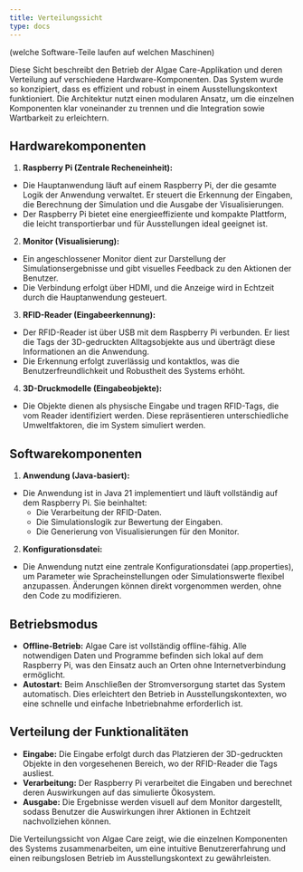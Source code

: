 ```yaml
---
title: Verteilungssicht
type: docs
---
```

(welche Software-Teile laufen auf welchen Maschinen)

Diese Sicht beschreibt den Betrieb der Algae Care-Applikation und deren Verteilung auf verschiedene Hardware-Komponenten. Das System wurde so konzipiert, dass es effizient und robust in einem Ausstellungskontext funktioniert. Die Architektur nutzt einen modularen Ansatz, um die einzelnen Komponenten klar voneinander zu trennen und die Integration sowie Wartbarkeit zu erleichtern.

## Hardwarekomponenten
1. **Raspberry Pi (Zentrale Recheneinheit):**
- Die Hauptanwendung läuft auf einem Raspberry Pi, der die gesamte Logik der Anwendung verwaltet. Er steuert die Erkennung der Eingaben, die Berechnung der Simulation und die Ausgabe der Visualisierungen.
- Der Raspberry Pi bietet eine energieeffiziente und kompakte Plattform, die leicht transportierbar und für Ausstellungen ideal geeignet ist.
2. **Monitor (Visualisierung):**
- Ein angeschlossener Monitor dient zur Darstellung der Simulationsergebnisse und gibt visuelles Feedback zu den Aktionen der Benutzer.
- Die Verbindung erfolgt über HDMI, und die Anzeige wird in Echtzeit durch die Hauptanwendung gesteuert.
3. **RFID-Reader (Eingabeerkennung):**
- Der RFID-Reader ist über USB mit dem Raspberry Pi verbunden. Er liest die Tags der 3D-gedruckten Alltagsobjekte aus und überträgt diese Informationen an die Anwendung.
- Die Erkennung erfolgt zuverlässig und kontaktlos, was die Benutzerfreundlichkeit und Robustheit des Systems erhöht.
4. **3D-Druckmodelle (Eingabeobjekte):**
- Die Objekte dienen als physische Eingabe und tragen RFID-Tags, die vom Reader identifiziert werden. Diese repräsentieren unterschiedliche Umweltfaktoren, die im System simuliert werden.

## Softwarekomponenten
1. **Anwendung (Java-basiert):**
- Die Anwendung ist in Java 21 implementiert und läuft vollständig auf dem Raspberry Pi. Sie beinhaltet:
    - Die Verarbeitung der RFID-Daten.
    - Die Simulationslogik zur Bewertung der Eingaben.
    - Die Generierung von Visualisierungen für den Monitor.
2. **Konfigurationsdatei:**
- Die Anwendung nutzt eine zentrale Konfigurationsdatei (app.properties), um Parameter wie Spracheinstellungen oder Simulationswerte flexibel anzupassen. Änderungen können direkt vorgenommen werden, ohne den Code zu modifizieren.

## Betriebsmodus
- **Offline-Betrieb:** Algae Care ist vollständig offline-fähig. Alle notwendigen Daten und Programme befinden sich lokal auf dem Raspberry Pi, was den Einsatz auch an Orten ohne Internetverbindung ermöglicht.
- **Autostart:** Beim Anschließen der Stromversorgung startet das System automatisch. Dies erleichtert den Betrieb in Ausstellungskontexten, wo eine schnelle und einfache Inbetriebnahme erforderlich ist.

## Verteilung der Funktionalitäten
- **Eingabe:** Die Eingabe erfolgt durch das Platzieren der 3D-gedruckten Objekte in den vorgesehenen Bereich, wo der RFID-Reader die Tags ausliest.
- **Verarbeitung:** Der Raspberry Pi verarbeitet die Eingaben und berechnet deren Auswirkungen auf das simulierte Ökosystem.
- **Ausgabe:** Die Ergebnisse werden visuell auf dem Monitor dargestellt, sodass Benutzer die Auswirkungen ihrer Aktionen in Echtzeit nachvollziehen können.

Die Verteilungssicht von Algae Care zeigt, wie die einzelnen Komponenten des Systems zusammenarbeiten, um eine intuitive Benutzererfahrung und einen reibungslosen Betrieb im Ausstellungskontext zu gewährleisten.